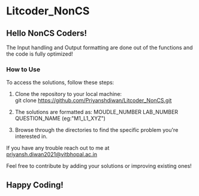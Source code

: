# Litcoder_NonCS
<h2>Hello NonCS Coders! </h2>
The Input handling and Output formatting are done out of the functions and the code is fully optimized!
<h3>How to Use</h3>
To access the solutions, follow these steps:

1. Clone the repository to your local machine:<br>
   git clone https://github.com/Priyanshdiwan/Litcoder_NonCS.git
      
2. The solutions are formatted as: MOUDLE_NUMBER LAB_NUMBER QUESTION_NAME (eg:"M1_L1_XYZ")
   
3. Browse through the directories to find the specific problem you're interested in.


If you have any trouble reach out to me at priyansh.diwan2021@vitbhopal.ac.in

Feel free to contribute by adding your solutions or improving existing ones!<be>
<h2>Happy Coding!</h2>
